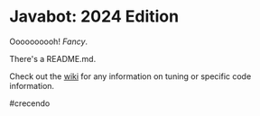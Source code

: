 # Javabot: 2024 Edition

Oooooooooh! *Fancy*. 

There's a README.md.

Check out the [wiki](https://github.com/FRC2539/javabot-2024/wiki) for any information on tuning or specific code information.

\#crecendo

